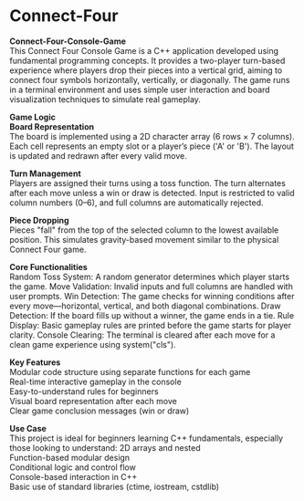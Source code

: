 # Connect-Four
**Connect-Four-Console-Game** <br>
This Connect Four Console Game is a C++ application developed using fundamental programming concepts. It provides a two-player turn-based experience where players drop their pieces into a vertical grid, aiming to connect four symbols horizontally, vertically, or diagonally. The game runs in a terminal environment and uses simple user interaction and board visualization techniques to simulate real gameplay.

 **Game Logic** <br>
**Board Representation** <br>
The board is implemented using a 2D character array (6 rows × 7 columns). Each cell represents an empty slot or a player’s piece ('A' or 'B'). The layout is updated and redrawn after every valid move.

**Turn Management** <br>
Players are assigned their turns using a toss function. The turn alternates after each move unless a win or draw is detected. Input is restricted to valid column numbers (0–6), and full columns are automatically rejected.

**Piece Dropping** <br>
Pieces "fall" from the top of the selected column to the lowest available position. This simulates gravity-based movement similar to the physical Connect Four game.

**Core Functionalities** <br>
Random Toss System: A random generator determines which player starts the game.
Move Validation: Invalid inputs and full columns are handled with user prompts.
Win Detection: The game checks for winning conditions after every move—horizontal, vertical, and both diagonal combinations.
Draw Detection: If the board fills up without a winner, the game ends in a tie.
Rule Display: Basic gameplay rules are printed before the game starts for player clarity.
Console Clearing: The terminal is cleared after each move for a clean game experience using system("cls").

**Key Features** <br>
Modular code structure using separate functions for each game  <br>
Real-time interactive gameplay in the console <br>
Easy-to-understand rules for beginners <br>
Visual board representation after each move <br>
Clear game conclusion messages (win or draw) <br>

**Use Case** <br>
This project is ideal for beginners learning C++ fundamentals, especially those looking to understand:
2D arrays and nested  <br>
Function-based modular design <br>
Conditional logic and control flow <br>
Console-based interaction in C++ <br>
Basic use of standard libraries (ctime, iostream, cstdlib) <br>
